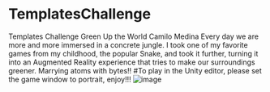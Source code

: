 # TemplatesChallenge
Templates Challenge Green Up the World Camilo Medina
Every day we are more and more immersed in a concrete jungle. I took one of my favorite games from my childhood, the popular Snake, and took it further, turning it into an Augmented Reality experience that tries to make our surroundings greener. 
Marrying atoms with bytes!!
#To play in the Unity editor, please set the game window to portrait, enjoy!!!
![image](https://user-images.githubusercontent.com/93027900/178163117-01ad1cd0-416e-42da-b9d7-b04895558c15.png)
